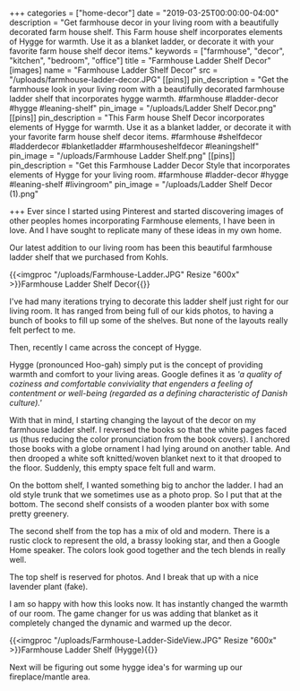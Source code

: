 +++
categories = ["home-decor"]
date = "2019-03-25T00:00:00-04:00"
description = "Get farmhouse decor in your living room with a beautifully decorated farm house shelf. This Farm house shelf incorporates elements of Hygge for warmth. Use it as a blanket ladder, or decorate it with your favorite farm house shelf decor items."
keywords = ["farmhouse", "decor", "kitchen", "bedroom", "office"]
title = "Farmhouse Ladder Shelf Decor"
[images]
name = "Farmhouse Ladder Shelf Decor"
src = "/uploads/farmhouse-ladder-decor.JPG"
[[pins]]
pin_description = "Get the farmhouse look in your living room with a beautifully decorated farmhouse ladder shelf that incorporates hygge warmth. #farmhouse #ladder-decor #hygge #leaning-shelf"
pin_image = "/uploads/Ladder Shelf Decor.png"
[[pins]]
pin_description = "This Farm house Shelf Decor incorporates elements of Hygge for warmth. Use it as a blanket ladder, or decorate it with your favorite farm house shelf decor items. #farmhouse #shelfdecor  #ladderdecor #blanketladder #farmhouseshelfdecor #leaningshelf"
pin_image = "/uploads/Farmhouse Ladder Shelf.png"
[[pins]]
pin_description = "Get this Farmhouse Ladder Decor Style that incorporates elements of Hygge for your living room. #farmhouse #ladder-decor #hygge #leaning-shelf #livingroom"
pin_image = "/uploads/Ladder Shelf Decor (1).png"

+++
Ever since I started using Pinterest and started discovering images of other peoples homes incorporating Farmhouse elements, I have been in love.  And I have sought to replicate many of these ideas in my own home.

Our latest addition to our living room has been this beautiful farmhouse ladder shelf that we purchased from Kohls.

{{<imgproc "/uploads/Farmhouse-Ladder.JPG" Resize "600x" >}}Farmhouse Ladder Shelf Decor{{</imgproc>}}

I've had many iterations trying to decorate this ladder shelf just right for our living room.  It has ranged from being full of our kids photos, to having a bunch of books to fill up some of the shelves.  But none of the layouts really felt perfect to me.

Then, recently I came across the concept of Hygge.

Hygge (pronounced Hoo-gah) simply put is the concept of providing warmth and comfort to your living areas.  Google defines it as _'a quality of coziness and comfortable conviviality that engenders a feeling of contentment or well-being (regarded as a defining characteristic of Danish culture).'_

With that in mind, I starting changing the layout of the decor on my farmhouse ladder shelf.  I reversed the books so that the white pages faced us (thus reducing the color pronunciation from the book covers). I anchored those books with a globe ornament I had lying around on another table.  And then drooped a white soft knitted/woven blanket next to it that drooped to the floor.  Suddenly, this empty space felt full and warm.

On the bottom shelf, I wanted something big to anchor the ladder.  I had an old style trunk that we sometimes use as a photo prop.  So I put that at the bottom.  The second shelf consists of a wooden planter box with some pretty greenery.

The second shelf from the top has a mix of old and modern.  There is a rustic clock  to represent the old, a brassy looking star, and then a Google Home speaker.  The colors look good together and the tech blends in really well.

The top shelf is reserved for photos.  And I break that up with a nice lavender plant (fake).

I am so happy with how this looks now.  It has instantly changed the warmth of our room.  The game changer for us was adding that blanket as it completely changed the dynamic and warmed up the decor.

{{<imgproc "/uploads/Farmhouse-Ladder-SideView.JPG" Resize "600x" >}}Farmhouse Ladder Shelf  (Hygge){{</imgproc>}}

Next will be figuring out some hygge idea's for warming up our fireplace/mantle area.